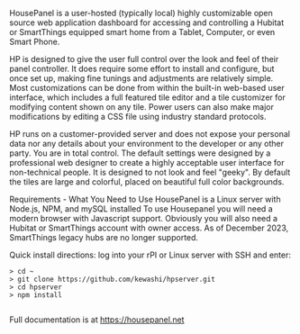 HousePanel is a user-hosted (typically local) highly customizable open source web application dashboard for accessing and controlling a Hubitat or SmartThings equipped smart home from a Tablet, Computer, or even Smart Phone.

HP is designed to give the user full control over the look and feel of their panel controller. It does require some effort to install and configure, but once set up, making fine tunings and adjustments are relatively simple. Most customizations can be done from within the built-in web-based user interface, which includes a full featured tile editor and a tile customizer for modifying content shown on any tile. Power users can also make major modifications by editing a CSS file using industry standard protocols.

HP runs on a customer-provided server and does not expose your personal data nor any details about your environment to the developer or any other party. You are in total control. The default settings were designed by a professional web designer to create a highly acceptable user interface for non-technical people. It is designed to not look and feel "geeky". By default the tiles are large and colorful, placed on beautiful full color backgrounds.

Requirements - What You Need to Use HousePanel is a Linux server with Node.js, NPM, and mySQL installed
To use Housepanel you will need a modern browser with Javascript support. Obviously you will also need a Hubitat or SmartThings account with owner access. As of December 2023, SmartThings legacy hubs are no longer supported. 

Quick install directions: log into your rPI or Linux server with SSH and enter:

```
> cd ~
> git clone https://github.com/kewashi/hpserver.git
> cd hpserver
> npm install
  
```

Full documentation is at https://housepanel.net
